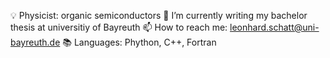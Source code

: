 💡 Physicist: organic semiconductors 
🌱 I’m currently writing my bachelor thesis at universitiy of Bayreuth
📫 How to reach me: leonhard.schatt@uni-bayreuth.de
📚 Languages: Phython, C++, Fortran 
<!--
LeoausderDose/LeoausderDose is a ✨ special ✨ repository because its `README.md` (this file) appears on your GitHub profile.
You can click the Preview link to take a look at your changes.
--->
